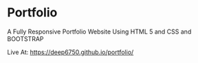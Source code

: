 # Portfolio
A Fully Responsive Portfolio Website Using HTML 5 and CSS and BOOTSTRAP

Live At: https://deep6750.github.io/portfolio/
